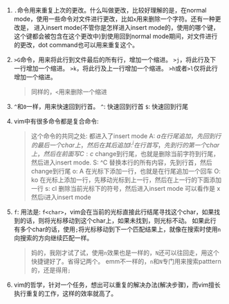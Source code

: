 1. `.`命令用来重复上次的更改。什么叫做更改，比较好理解的是，在normal mode，使用一些命令对文件进行更改，比如`x`用来删除一个字符。还有一种更改是，
   进入insert mode(不管你是怎样进入insert mode的，使用的哪个键，这个键都会被包含在这个更改中)到使用<ESC>回到normal mode期间，对文件进行的更改，dot 
   command也可以用来重复这个。

2. `>G`命令，用来将此行到文件最后的所有行，增加一个缩进。
   `>j`，将此行及下一行增加一个缩进。
   `>k`，将此行及上一行增加一个缩进。
   `>h`或者`>l`仅将此行增加一个缩进。
   > 同样的，`<`用来删除一个缩进

3. `^`和`0`一样，用来快速回到行首。
   `^`: 快速回到行首
   `$`: 快速回到行尾

4. vim中有很多命令都是复合命令:
   > 这个命令的共同之处: 都进入了insert mode
   A: $a    在行尾追加，先回到行的最后一个char上，然后在其后追加
   I: ^i    在行首写，先到行的第一个char上，然后在前面写
   C: c$    change到行尾，也就是删除当前字符到行尾，然后进入insert mode.
   S: ^C    替换本行的所有内容，先到行首，然后change到行尾
   o: A<CR> 在光标下添加一行，也就是在行尾追加一个回车
   O: ko    在光标上添加一行，先移动光标到上一行，然后在上一行的下面添加一行
   s: cl    删除当前光标下的符号，然后进入insert mode 可以看作是 x然后i进入insert mode

5. `f`: 
   用法是: `f<char>`，vim会在当前的光标直接此行结尾寻找这个char，如果找到的话，则将光标移动到这个char上，如果未找到，则光标不动。
   如果此行有多个char的话，使用`;`将光标移动到下一个匹配结果上，就像在搜索时使用`n`向搜索的方向继续匹配一样。
   > 妈的，我刚才试了试，使用`n`效果也是一样的，`N`还可以往回走，用这个快捷键好了。省得记两个。
   > emm不一样的，`n`和`N`专门用来搜索patttern的，还是得用`;`

6. vim的哲学，针对一个任务，想出可以重复的解决办法(解决步骤)，而vim擅长执行重复的工作，这样的效率就高了。



